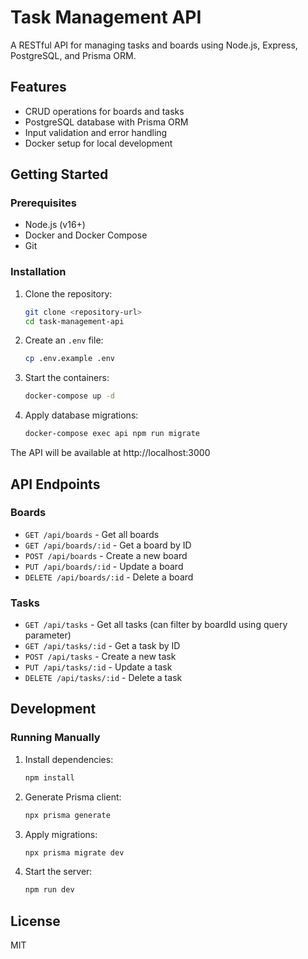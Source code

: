 # Task Management API

A RESTful API for managing tasks and boards using Node.js, Express, PostgreSQL, and Prisma ORM.

## Features

- CRUD operations for boards and tasks
- PostgreSQL database with Prisma ORM
- Input validation and error handling
- Docker setup for local development

## Getting Started

### Prerequisites

- Node.js (v16+)
- Docker and Docker Compose
- Git

### Installation

1. Clone the repository:
   ```bash
   git clone <repository-url>
   cd task-management-api
   ```

2. Create an `.env` file:
   ```bash
   cp .env.example .env
   ```

3. Start the containers:
   ```bash
   docker-compose up -d
   ```

4. Apply database migrations:
   ```bash
   docker-compose exec api npm run migrate
   ```

The API will be available at http://localhost:3000

## API Endpoints

### Boards

- `GET /api/boards` - Get all boards
- `GET /api/boards/:id` - Get a board by ID
- `POST /api/boards` - Create a new board
- `PUT /api/boards/:id` - Update a board
- `DELETE /api/boards/:id` - Delete a board

### Tasks

- `GET /api/tasks` - Get all tasks (can filter by boardId using query parameter)
- `GET /api/tasks/:id` - Get a task by ID
- `POST /api/tasks` - Create a new task
- `PUT /api/tasks/:id` - Update a task
- `DELETE /api/tasks/:id` - Delete a task

## Development

### Running Manually

1. Install dependencies:
   ```bash
   npm install
   ```

2. Generate Prisma client:
   ```bash
   npx prisma generate
   ```

3. Apply migrations:
   ```bash
   npx prisma migrate dev
   ```

4. Start the server:
   ```bash
   npm run dev
   ```

## License

MIT